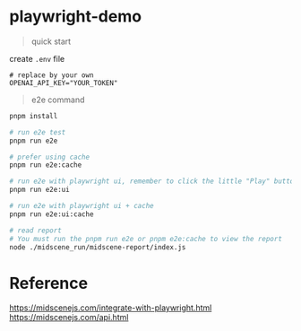# playwright-demo

> quick start

create `.env` file

```shell
# replace by your own
OPENAI_API_KEY="YOUR_TOKEN"
```

> e2e command


```bash
pnpm install

# run e2e test
pnpm run e2e

# prefer using cache
pnpm run e2e:cache

# run e2e with playwright ui, remember to click the little "Play" button on the upper-left corner
pnpm run e2e:ui

# run e2e with playwright ui + cache
pnpm run e2e:ui:cache

# read report
# You must run the pnpm run e2e or pnpm e2e:cache to view the report
node ./midscene_run/midscene-report/index.js
```


# Reference 

https://midscenejs.com/integrate-with-playwright.html
https://midscenejs.com/api.html
